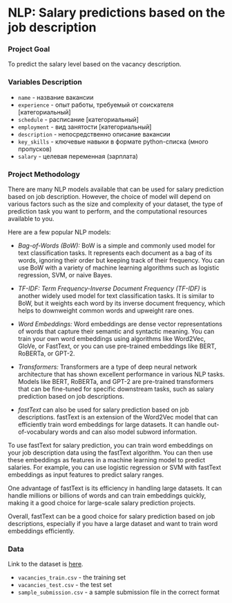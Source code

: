 # NLP: Salary predictions based on the job description

### Project Goal
To predict the salary level based on the vacancy description.

### Variables Description
* ```name``` - название вакансии
* ```experience``` - опыт работы, требуемый от соискателя [категориальный]
* ```schedule``` - расписание [категориальный]
* ```employment``` - вид занятости [категориальный]
* ```description``` - непосредственно описание вакансии
* ```key_skills``` - ключевые навыки в формате python-списка (много пропусков)
* ```salary``` - целевая переменная (зарплата)

### Project Methodology

There are many NLP models available that can be used for salary prediction based on job description. However, the choice of model will depend on various factors such as the size and complexity of your dataset, the type of prediction task you want to perform, and the computational resources available to you.

Here are a few popular NLP models:

- *Bag-of-Words (BoW):* BoW is a simple and commonly used model for text classification tasks. It represents each document as a bag of its words, ignoring their order but keeping track of their frequency. You can use BoW with a variety of machine learning algorithms such as logistic regression, SVM, or naive Bayes.

- *TF-IDF: Term Frequency-Inverse Document Frequency (TF-IDF)* is another widely used model for text classification tasks. It is similar to BoW, but it weights each word by its inverse document frequency, which helps to downweight common words and upweight rare ones.

- *Word Embeddings:* Word embeddings are dense vector representations of words that capture their semantic and syntactic meaning. You can train your own word embeddings using algorithms like Word2Vec, GloVe, or FastText, or you can use pre-trained embeddings like BERT, RoBERTa, or GPT-2.

- *Transformers:* Transformers are a type of deep neural network architecture that has shown excellent performance in various NLP tasks. Models like BERT, RoBERTa, and GPT-2 are pre-trained transformers that can be fine-tuned for specific downstream tasks, such as salary prediction based on job descriptions.

- *fastText* can also be used for salary prediction based on job descriptions. fastText is an extension of the Word2Vec model that can efficiently train word embeddings for large datasets. It can handle out-of-vocabulary words and can also model subword information.

To use fastText for salary prediction, you can train word embeddings on your job description data using the fastText algorithm. You can then use these embeddings as features in a machine learning model to predict salaries. For example, you can use logistic regression or SVM with fastText embeddings as input features to predict salary ranges.

One advantage of fastText is its efficiency in handling large datasets. It can handle millions or billions of words and can train embeddings quickly, making it a good choice for large-scale salary prediction projects.

Overall, fastText can be a good choice for salary prediction based on job descriptions, especially if you have a large dataset and want to train word embeddings efficiently.

### Data
Link to the dataset is [here](https://drive.google.com/drive/folders/1u-9QPp7107NYN729nisHSnQ9guT8-5kT?usp=sharing).
- ```vacancies_train.csv``` - the training set
- ```vacancies_test.csv``` - the test set
- ```sample_submission.csv``` - a sample submission file in the correct format
